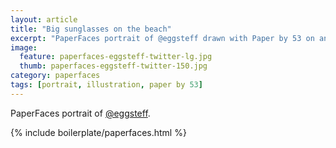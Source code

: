 ```yaml
---
layout: article
title: "Big sunglasses on the beach"
excerpt: "PaperFaces portrait of @eggsteff drawn with Paper by 53 on an iPad."
image: 
  feature: paperfaces-eggsteff-twitter-lg.jpg
  thumb: paperfaces-eggsteff-twitter-150.jpg
category: paperfaces
tags: [portrait, illustration, paper by 53]
---
```


PaperFaces portrait of [@eggsteff](http://twitter.com/eggsteff).

{% include boilerplate/paperfaces.html %}